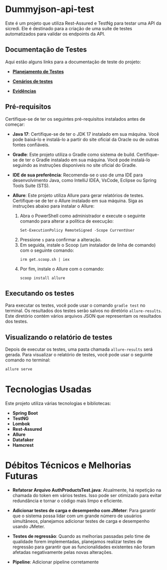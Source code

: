 # Dummyjson-api-test

Este é um projeto que utiliza Rest-Assured e TestNg para testar uma API da sicredi. Ele é destinado para a criação de uma suíte de testes automatizados para validar os endpoints da API.

## Documentação de Testes

Aqui estão alguns links para a documentação de teste do projeto:

- **[Planejamento de Testes](./TestPlan.md)**

- **[Cenários de testes](./TestScenarios.md)**

- **[Evidências](./Bugs.md)**

## Pré-requisitos

Certifique-se de ter os seguintes pré-requisitos instalados antes de começar:

- **Java 17**: Certifique-se de ter o JDK 17 instalado em sua máquina. Você pode baixá-lo e instalá-lo a partir do site oficial da Oracle ou de outras fontes confiáveis.

- **Gradle**: Este projeto utiliza o Gradle como sistema de build. Certifique-se de ter o Gradle instalado em sua máquina. Você pode instalá-lo seguindo as instruções disponíveis no site oficial do Gradle.

- **IDE de sua preferência**: Recomenda-se o uso de uma IDE para desenvolvimento Java, como IntelliJ IDEA, VsCode, Eclipse ou Spring Tools Suite (STS).

- **Allure**: Este projeto utiliza Allure para gerar relatórios de testes. Certifique-se de ter o Allure instalado em sua máquina. Siga as instruções abaixo para instalar o Allure:

  1. Abra o PowerShell como administrador e execute o seguinte comando para alterar a política de execução:
     ```
     Set-ExecutionPolicy RemoteSigned -Scope CurrentUser
     ```
  2. Pressione `s` para confirmar a alteração.
  3. Em seguida, instale o Scoop (um instalador de linha de comando) com o seguinte comando:
     ```
     irm get.scoop.sh | iex
     ```
  4. Por fim, instale o Allure com o comando:
     ```
     scoop install allure
     ```

## Executando os testes

Para executar os testes, você pode usar o comando `gradle test` no terminal. Os resultados dos testes serão salvos no diretório `allure-results`. Este diretório contém vários arquivos JSON que representam os resultados dos testes.

## Visualizando o relatório de testes

Depois de executar os testes, uma pasta chamada `allure-results` será gerada. Para visualizar o relatório de testes, você pode usar o seguinte comando no terminal:

```bash
allure serve
```

# Tecnologias Usadas

Este projeto utiliza várias tecnologias e bibliotecas:

- **Spring Boot**
- **TestNG**
- **Lombok**
- **Rest-Assured**
- **Allure**
- **Datafaker**
- **Hamcrest**

# Débitos Técnicos e Melhorias Futuras

- **Refatorar Arquivo AuthProductsTest.java**: Atualmente, há repetição na chamada do token em vários testes. Isso pode ser otimizado para evitar redundância e tornar o código mais limpo e eficiente.

- **Adicionar testes de carga e desempenho com JMeter**: Para garantir que o sistema possa lidar com um grande número de usuários simultâneos, planejamos adicionar testes de carga e desempenho usando JMeter.

- **Testes de regressão**: Quando as melhorias passadas pelo time de qualidade forem implementadas, planejamos realizar testes de regressão para garantir que as funcionalidades existentes não foram afetadas negativamente pelas novas alterações.

- **Pipeline**: Adicionar pipeline corretamente
